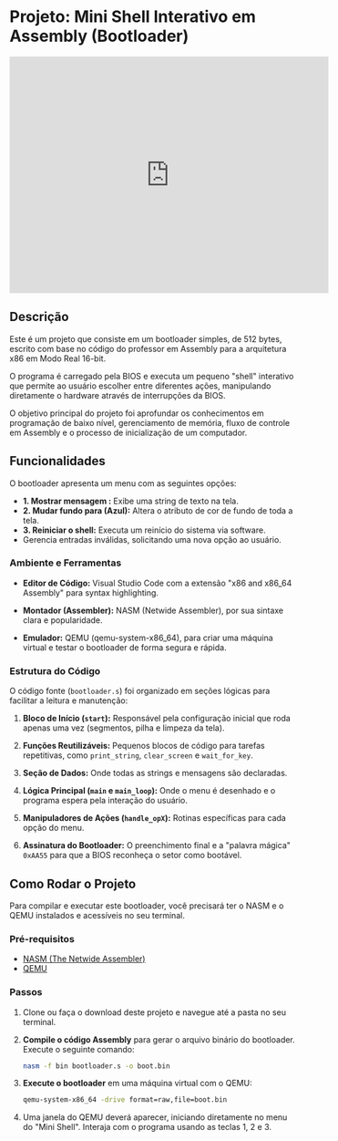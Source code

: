 # Projeto: Mini Shell Interativo em Assembly (Bootloader)

<iframe width="560" height="415" src="https://www.youtube.com/embed/POJQmOEe638?si=9FGbpr8BdB5mTuYR" title="YouTube video player" frameborder="0" allow="accelerometer; autoplay; clipboard-write; encrypted-media; gyroscope; picture-in-picture; web-share" referrerpolicy="strict-origin-when-cross-origin" allowfullscreen></iframe>

## Descrição

Este é um projeto que consiste em um bootloader simples, de 512 bytes, escrito com base no código do professor em Assembly para a arquitetura x86 em Modo Real 16-bit. 

O programa é carregado pela BIOS e executa um pequeno "shell" interativo que permite ao usuário escolher entre diferentes ações, manipulando diretamente o hardware através de interrupções da BIOS.

O objetivo principal do projeto foi aprofundar os conhecimentos em programação de baixo nível, gerenciamento de memória, fluxo de controle em Assembly e o processo de inicialização de um computador.

## Funcionalidades

O bootloader apresenta um menu com as seguintes opções:
* **1. Mostrar mensagem :** Exibe uma string de texto na tela.
* **2. Mudar fundo para (Azul):** Altera o atributo de cor de fundo de toda a tela.
* **3. Reiniciar o shell:** Executa um reinício do sistema via software.
* Gerencia entradas inválidas, solicitando uma nova opção ao usuário.


### Ambiente e Ferramentas

* **Editor de Código:** Visual Studio Code com a extensão "x86 and x86_64 Assembly" para syntax highlighting.

* **Montador (Assembler):** NASM (Netwide Assembler), por sua sintaxe clara e popularidade.


* **Emulador:** QEMU (qemu-system-x86_64), para criar uma máquina virtual e testar o bootloader de forma segura e rápida.

### Estrutura do Código

O código fonte (`bootloader.s`) foi organizado em seções lógicas para facilitar a leitura e manutenção:

1.  **Bloco de Início (`start`):** Responsável pela configuração inicial que roda apenas uma vez (segmentos, pilha e limpeza da tela).

2.  **Funções Reutilizáveis:** Pequenos blocos de código para tarefas repetitivas, como `print_string`, `clear_screen` e `wait_for_key`.

3.  **Seção de Dados:** Onde todas as strings e mensagens são declaradas.

4.  **Lógica Principal (`main` e `main_loop`):** Onde o menu é desenhado e o programa espera pela interação do usuário.

5.  **Manipuladores de Ações (`handle_opX`):** Rotinas específicas para cada opção do menu.

6.  **Assinatura do Bootloader:** O preenchimento final e a "palavra mágica" `0xAA55` para que a BIOS reconheça o setor como bootável.


## Como Rodar o Projeto

Para compilar e executar este bootloader, você precisará ter o NASM e o QEMU instalados e acessíveis no seu terminal.

### Pré-requisitos
* [NASM (The Netwide Assembler)](https://www.nasm.us/)
* [QEMU](https://www.qemu.org/)

### Passos

1.  Clone ou faça o download deste projeto e navegue até a pasta no seu terminal.


2.  **Compile o código Assembly** para gerar o arquivo binário do bootloader. Execute o seguinte comando:
    ```bash
    nasm -f bin bootloader.s -o boot.bin
    ```
3.  **Execute o bootloader** em uma máquina virtual com o QEMU:
    ```bash
    qemu-system-x86_64 -drive format=raw,file=boot.bin
    ```
4.  Uma janela do QEMU deverá aparecer, iniciando diretamente no menu do "Mini Shell". Interaja com o programa usando as teclas 1, 2 e 3.
